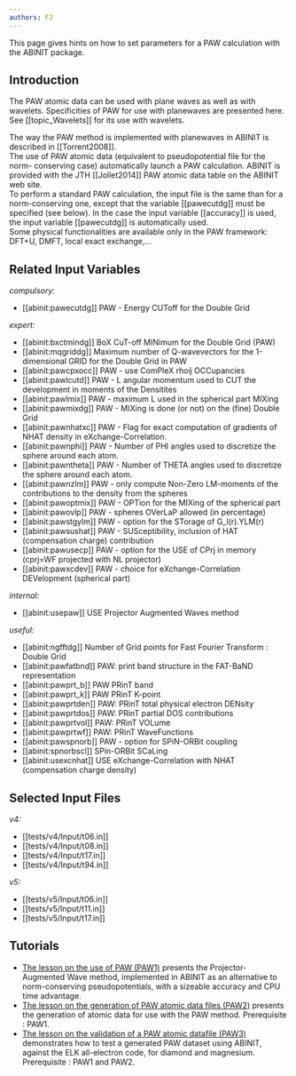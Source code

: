 ```yaml
---
authors: FJ
---
```


<!--
This file is automatically generated by mksite.py. All changes will be lost.
Change the input yaml files or the python code

-->
This page gives hints on how to set parameters for a PAW calculation with the ABINIT package.

## Introduction

The PAW atomic data can be used with plane waves as well as with wavelets.
Specificities of PAW for use with planewaves are presented here. See
[[topic_Wavelets]] for its use with wavelets.

The way the PAW method is implemented with planewaves in ABINIT is described
in [[Torrent2008]].  
The use of PAW atomic data (equivalent to pseudopotential file for the norm-
conserving case) automatically launch a PAW calculation. ABINIT is provided
with the JTH [[Jollet2014]] PAW atomic data table on the ABINIT web site.  
To perform a standard PAW calculation, the input file is the same than for a
norm-conserving one, except that the variable [[pawecutdg]] must be specified
(see below). In the case the input variable [[accuracy]] is used, the input
variable [[pawecutdg]] is automatically used.  
Some physical functionalities are available only in the PAW framework: DFT+U,
DMFT, local exact exchange,...



## Related Input Variables

*compulsory:*

- [[abinit:pawecutdg]]  PAW - Energy CUToff for the Double Grid
 
*expert:*

- [[abinit:bxctmindg]]  BoX CuT-off MINimum for the Double Grid (PAW)
- [[abinit:mqgriddg]]  Maximum number of Q-wavevectors for the 1-dimensional GRID  for the Double Grid in PAW
- [[abinit:pawcpxocc]]  PAW - use ComPleX rhoij OCCupancies
- [[abinit:pawlcutd]]  PAW - L angular momentum used to CUT the development in moments of the Densitites
- [[abinit:pawlmix]]  PAW - maximum L used in the spherical part MIXing
- [[abinit:pawmixdg]]  PAW - MIXing is done (or not) on the (fine) Double Grid
- [[abinit:pawnhatxc]]  PAW - Flag for exact computation of gradients of NHAT density in eXchange-Correlation.
- [[abinit:pawnphi]]  PAW - Number of PHI angles used to discretize the sphere around each atom.
- [[abinit:pawntheta]]  PAW - Number of THETA angles used to discretize the sphere around each atom.
- [[abinit:pawnzlm]]  PAW - only compute Non-Zero LM-moments of the contributions to the density from the spheres
- [[abinit:pawoptmix]]  PAW - OPTion for the MIXing of the spherical part
- [[abinit:pawovlp]]  PAW - spheres OVerLaP allowed (in percentage)
- [[abinit:pawstgylm]]  PAW - option for the STorage of G_l(r).YLM(r)
- [[abinit:pawsushat]]  PAW - SUSceptibility, inclusion of HAT (compensation charge) contribution
- [[abinit:pawusecp]]  PAW - option for the USE of CPrj in memory (cprj=WF projected with NL projector)
- [[abinit:pawxcdev]]  PAW - choice for eXchange-Correlation DEVelopment (spherical part)
 
*internal:*

- [[abinit:usepaw]]  USE Projector Augmented Waves method
 
*useful:*

- [[abinit:ngfftdg]]  Number of Grid points for Fast Fourier Transform : Double Grid
- [[abinit:pawfatbnd]]  PAW: print band structure in the FAT-BaND representation
- [[abinit:pawprt_b]]  PAW PRinT band
- [[abinit:pawprt_k]]  PAW PRinT K-point
- [[abinit:pawprtden]]  PAW: PRinT total physical electron DENsity
- [[abinit:pawprtdos]]  PAW: PRinT partial DOS contributions
- [[abinit:pawprtvol]]  PAW: PRinT VOLume
- [[abinit:pawprtwf]]  PAW: PRinT WaveFunctions
- [[abinit:pawspnorb]]  PAW - option for SPiN-ORBit coupling
- [[abinit:spnorbscl]]  SPin-ORBit SCaLing
- [[abinit:usexcnhat]]  USE eXchange-Correlation with NHAT (compensation charge density)
 

## Selected Input Files

*v4:*

- [[tests/v4/Input/t06.in]]
- [[tests/v4/Input/t08.in]]
- [[tests/v4/Input/t17.in]]
- [[tests/v4/Input/t94.in]]
 
*v5:*

- [[tests/v5/Input/t06.in]]
- [[tests/v5/Input/t11.in]]
- [[tests/v5/Input/t17.in]]
 

## Tutorials

* [The lesson on the use of PAW (PAW1)](../../tutorial/generated_files/lesson_paw1.html) presents the Projector-Augmented Wave method, implemented in ABINIT as an alternative to norm-conserving pseudopotentials, with a sizeable accuracy and CPU time advantage.
* [The lesson on the generation of PAW atomic data files (PAW2)](../../tutorial/generated_files/lesson_paw2.html) presents the generation of atomic data for use with the PAW method. Prerequisite : PAW1.
* [The lesson on the validation of a PAW atomic datafile (PAW3)](../../tutorial/generated_files/lesson_paw3.html) demonstrates how to test a generated PAW dataset using ABINIT, against the ELK all-electron code, for diamond and magnesium. Prerequisite : PAW1 and PAW2.

